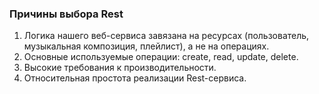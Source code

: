 ### Причины выбора Rest

1) Логика нашего веб-сервиса завязана на ресурсах (пользователь, музыкальная композиция, плейлист), а не на операциях.<br />
2) Основные используемые операции: create, read, update, delete.<br />
3) Высокие требования к производительности.<br />
4) Относительная простота реализации Rest-сервиса.<br />

